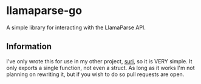 # llamaparse-go

A simple library for interacting with the LlamaParse API.

## Information

I've only wrote this for use in my other project, [suri](https://github.com/X3NOOO/suri), so it is VERY simple. It only exports a single function, not even a struct. As long as it works I'm not planning on rewriting it, but if you wish to do so pull requests are open.
